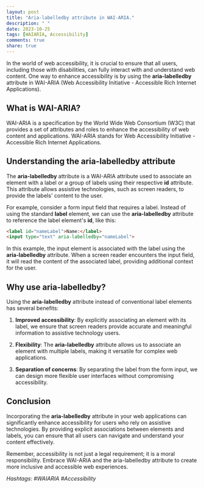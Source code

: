 ```yaml
---
layout: post
title: "Aria-labelledby attribute in WAI-ARIA."
description: " "
date: 2023-10-25
tags: [WAIARIA, Accessibility]
comments: true
share: true
---
```


In the world of web accessibility, it is crucial to ensure that all users, including those with disabilities, can fully interact with and understand web content. One way to enhance accessibility is by using the **aria-labelledby** attribute in WAI-ARIA (Web Accessibility Initiative - Accessible Rich Internet Applications).

## What is WAI-ARIA?

WAI-ARIA is a specification by the World Wide Web Consortium (W3C) that provides a set of attributes and roles to enhance the accessibility of web content and applications. WAI-ARIA stands for Web Accessibility Initiative - Accessible Rich Internet Applications.

## Understanding the aria-labelledby attribute

The **aria-labelledby** attribute is a WAI-ARIA attribute used to associate an element with a label or a group of labels using their respective **id** attribute. This attribute allows assistive technologies, such as screen readers, to provide the labels' content to the user.

For example, consider a form input field that requires a label. Instead of using the standard **label** element, we can use the **aria-labelledby** attribute to reference the label element's **id**, like this:

```html
<label id="nameLabel">Name:</label>
<input type="text" aria-labelledby="nameLabel">
```

In this example, the input element is associated with the label using the **aria-labelledby** attribute. When a screen reader encounters the input field, it will read the content of the associated label, providing additional context for the user.

## Why use aria-labelledby?

Using the **aria-labelledby** attribute instead of conventional label elements has several benefits:

1. **Improved accessibility**: By explicitly associating an element with its label, we ensure that screen readers provide accurate and meaningful information to assistive technology users.

2. **Flexibility**: The **aria-labelledby** attribute allows us to associate an element with multiple labels, making it versatile for complex web applications.

3. **Separation of concerns**: By separating the label from the form input, we can design more flexible user interfaces without compromising accessibility.

## Conclusion

Incorporating the **aria-labelledby** attribute in your web applications can significantly enhance accessibility for users who rely on assistive technologies. By providing explicit associations between elements and labels, you can ensure that all users can navigate and understand your content effectively.

Remember, accessibility is not just a legal requirement; it is a moral responsibility. Embrace WAI-ARIA and the aria-labelledby attribute to create more inclusive and accessible web experiences.

*Hashtags: #WAIARIA #Accessibility*